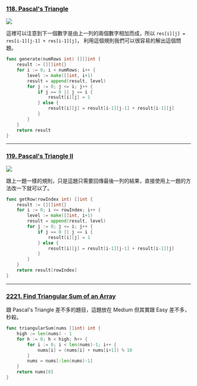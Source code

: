 ### [118. Pascal's Triangle]

![](https://upload.wikimedia.org/wikipedia/commons/0/0d/PascalTriangleAnimated2.gif)

這裡可以注意到下一個數字是由上一列的兩個數字相加而成，所以 `res[i][j] = res[i-1][j-1] + res[i-1][j]`，
利用這個規則我們可以很容易的解出這個問題。

```go
func generate(numRows int) [][]int {
	result := [][]int{}
	for i := 0; i < numRows; i++ {
		level := make([]int, i+1)
		result = append(result, level)
		for j := 0; j <= i; j++ {
			if j == 0 || j == i {
				result[i][j] = 1
			} else {
				result[i][j] = result[i-1][j-1] + result[i-1][j]
			}
		}
	}
	return result
}
```

[118. Pascal's Triangle]: https://leetcode.com/problems/pascals-triangle/

---

### [119. Pascal's Triangle II]

![](https://upload.wikimedia.org/wikipedia/commons/0/0d/PascalTriangleAnimated2.gif)

跟上一題一樣的規則，只是這題只需要回傳最後一列的結果，直接使用上一題的方法改一下就可以了。

```go
func getRow(rowIndex int) []int {
	result := [][]int{}
	for i := 0; i <= rowIndex; i++ {
		level := make([]int, i+1)
		result = append(result, level)
		for j := 0; j <= i; j++ {
			if j == 0 || j == i {
				result[i][j] = 1
			} else {
				result[i][j] = result[i-1][j-1] + result[i-1][j]
			}
		}
	}
	return result[rowIndex]
}
```

[119. Pascal's Triangle II]: https://leetcode.com/problems/pascals-triangle-ii/

---

### [2221. Find Triangular Sum of an Array]

跟 Pascal's Triangle 差不多的題目，這題放在 Medium 但其實跟 Easy 差不多，秒殺。

```go
func triangularSum(nums []int) int {
	high := len(nums) - 1
	for h := 0; h < high; h++ {
		for i := 0; i < len(nums)-1; i++ {
			nums[i] = (nums[i] + nums[i+1]) % 10
		}
		nums = nums[:len(nums)-1]
	}
	return nums[0]
}
```

[2221. Find Triangular Sum of an Array]: https://leetcode.com/problems/find-triangular-sum-of-an-array/